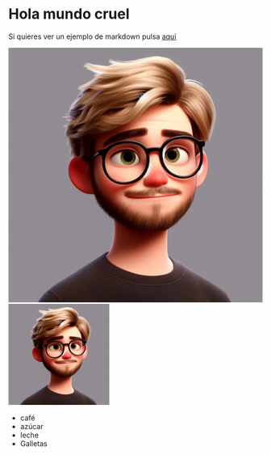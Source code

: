 # Hola mundo cruel

Si quieres ver un ejemplo de markdown pulsa [aquí](/git-demo/markdown-demo.md)

![avatar](./img/avatar.jpg)
<img src="./img/avatar.jpg" width="200px"/>


* café
* azúcar
* leche
* Galletas 
